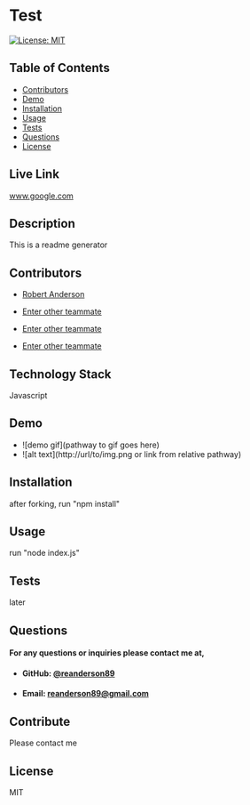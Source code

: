# **Test**
  [![License: MIT](https://img.shields.io/badge/License-MIT-yellow.svg)](https://opensource.org/licenses/MIT)
  
  ## **Table of Contents**
  * [Contributors](#contributors)
  * [Demo](#demo)
  * [Installation](#installation)
  * [Usage](#usage)
  * [Tests](#tests)
  * [Questions](#questions)
  * [License](#license)
      
  ## **Live Link**
  www.google.com
      
  ## **Description**
  This is a readme generator
      
   ## **Contributors**
  * [Robert Anderson](https://github.com/reanderson89)
  <!--- (Delete these or add more as needed)-->
  * [Enter other teammate](https://github.com/their-GitHub-Username)
      
  * [Enter other teammate](https://github.com/their-GitHub-Username)
      
  * [Enter other teammate](https://github.com/their-GitHub-Username)
  
  ## **Technology Stack**
  Javascript
      
  ## **Demo**
  - ![demo gif](pathway to gif goes here)
  - ![alt text](http://url/to/img.png or link from relative pathway)
  
  ## **Installation**
  after forking, run "npm install"
      
  ## **Usage**
  run "node index.js"
      
  ## **Tests**
  later
      
  ## **Questions**   
  ####    **For any questions or inquiries please contact me at,**
  * #### **GitHub:** [@reanderson89](https://github.com/reanderson89)
  * #### **Email:** reanderson89@gmail.com
  
  ## **Contribute**
  Please contact me
    
  ## **License**
  MIT
      